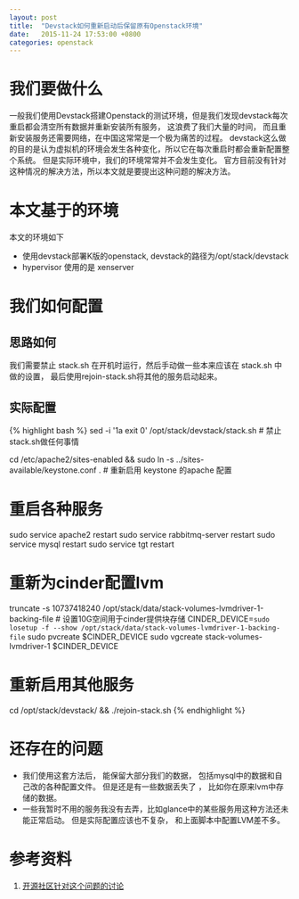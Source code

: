 ```yaml
---
layout: post
title:  "Devstack如何重新启动后保留原有Openstack环境"
date:   2015-11-24 17:53:00 +0800 
categories: openstack
---
```


# 我们要做什么
一般我们使用Devstack搭建Openstack的测试环境，但是我们发现devstack每次重启都会清空所有数据并重新安装所有服务，
这浪费了我们大量的时间， 而且重新安装服务还需要网络，在中国这常常是一个极为痛苦的过程。
devstack这么做的目的是认为虚拟机的环境会发生各种变化，所以它在每次重启时都会重新配置整个系统。
但是实际环境中，我们的环境常常并不会发生变化。 官方目前没有针对这种情况的解决方法，所以本文就是要提出这种问题的解决方法。



# 本文基于的环境
本文的环境如下
- 使用devstack部署K版的openstack, devstack的路径为/opt/stack/devstack
- hypervisor 使用的是 xenserver


# 我们如何配置

## 思路如何
我们需要禁止 stack.sh 在开机时运行，然后手动做一些本来应该在 stack.sh 中做的设置，
最后使用rejoin-stack.sh将其他的服务启动起来。


## 实际配置

{% highlight bash %}
sed -i  '1a exit 0'  /opt/stack/devstack/stack.sh  # 禁止stack.sh做任何事情

cd /etc/apache2/sites-enabled && sudo ln -s ../sites-available/keystone.conf  .  # 重新启用 keystone 的apache 配置

# 重启各种服务
sudo service apache2 restart
sudo service rabbitmq-server restart
sudo service mysql restart
sudo service tgt restart

# 重新为cinder配置lvm
truncate -s 10737418240 /opt/stack/data/stack-volumes-lvmdriver-1-backing-file   # 设置10G空间用于cinder提供块存储
CINDER_DEVICE=`sudo losetup -f --show /opt/stack/data/stack-volumes-lvmdriver-1-backing-file`
sudo pvcreate $CINDER_DEVICE
sudo vgcreate  stack-volumes-lvmdriver-1 $CINDER_DEVICE

# 重新启用其他服务
cd /opt/stack/devstack/   && ./rejoin-stack.sh
{% endhighlight %}



# 还存在的问题
- 我们使用这套方法后， 能保留大部分我们的数据， 包括mysql中的数据和自己改的各种配置文件。 但是还是有一些数据丢失了
， 比如你在原来lvm中存储的数据。
- 一些我暂时不用的服务我没有去弄，比如glance中的某些服务用这种方法还未能正常启动。 但是实际配置应该也不复杂，
和上面脚本中配置LVM差不多。



# 参考资料
1. [开源社区针对这个问题的讨论][1]

[1]: http://lists.openstack.org/pipermail/openstack-dev/2015-November/080167.html        "开源社区针对这个问题的讨论"
